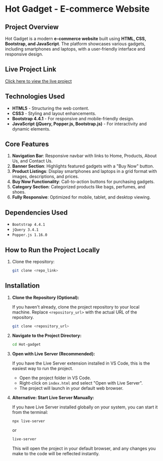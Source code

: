 # Hot Gadget - E-commerce Website

## Project Overview
Hot Gadget is a modern **e-commerce website** built using **HTML, CSS, Bootstrap, and JavaScript**. The platform showcases various gadgets, including smartphones and laptops, with a user-friendly interface and responsive design.

## Live Project Link
[Click here to view the live project](https://souravdn-p.github.io/Hot-gadget) 

## Technologies Used
- **HTML5** - Structuring the web content.
- **CSS3** - Styling and layout enhancements.
- **Bootstrap 4.4.1** - For responsive and mobile-friendly design.
- **JavaScript (jQuery, Popper.js, Bootstrap.js)** - For interactivity and dynamic elements.

## Core Features
1. **Navigation Bar**: Responsive navbar with links to Home, Products, About Us, and Contact Us.
2. **Banner Section**: Highlights featured gadgets with a "Buy Now" button.
3. **Product Listings**: Display smartphones and laptops in a grid format with images, descriptions, and prices.
4. **Buy Now Functionality**: Call-to-action buttons for purchasing gadgets.
5. **Category Section**: Categorized products like bags, perfumes, and shoes.
6. **Fully Responsive**: Optimized for mobile, tablet, and desktop viewing.

## Dependencies Used
- `Bootstrap 4.4.1`
- `jQuery 3.4.1`
- `Popper.js 1.16.0`

## How to Run the Project Locally
1. Clone the repository:
   ```sh
   git clone <repo_link>
## Installation

1.  **Clone the Repository (Optional):**

    If you haven't already, clone the project repository to your local machine.  Replace `<repository_url>` with the actual URL of the repository.

    ```bash
    git clone <repository_url>
    ```

2.  **Navigate to the Project Directory:**

    ```bash
    cd Hot-gadget
    ```

3.  **Open with Live Server (Recommended):**

    If you have the Live Server extension installed in VS Code, this is the easiest way to run the project.

    *   Open the project folder in VS Code.
    *   Right-click on `index.html` and select "Open with Live Server".
    *   The project will launch in your default web browser.

4.  **Alternative: Start Live Server Manually:**

    If you have Live Server installed globally on your system, you can start it from the terminal:

    ```bash
    npx live-server
    ```

    or

    ```bash
    live-server
    ```

    This will open the project in your default browser, and any changes you make to the code will be reflected instantly.
